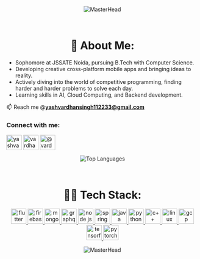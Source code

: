<p align="center">
  <img src="https://lh3.googleusercontent.com/drive-viewer/AKGpiha2llYLdUbvAvoeWwmfiOxT4traHtAk0ga4IpL-3tLccv1tvRrDfBEQhKDNPCEe1rQEOIirjKjqEX3u-b7EAqMbwQfyl56y4iw=s2560" alt="MasterHead" />
</p>

<br>

<h1 align="center">💫 About Me:</h1>
<ul>
  <li>Sophomore at JSSATE Noida, pursuing B.Tech with Computer Science.</li>
  <li>Developing creative cross-platform mobile apps and bringing ideas to reality.</li>
  <li>Actively diving into the world of competitive programming, finding harder and harder problems to solve each day.</li>
  <li>Learning skills in AI, Cloud Computing, and Backend development.</li>
</ul>

<p></p>

📫 Reach me @**yashvardhansingh112233@gmail.com**



<h3 align="left">Connect with me:</h3>
<p align="left" >
<a href="https://linkedin.com/in/vardhan-ysh" target="blank"><img align="center" src="https://www.vectorlogo.zone/logos/linkedin/linkedin-tile.svg" alt="yashvardhan singh" height="40" width="40" /></a>
<a href="https://instagram.com/vardhan.ysh" target="blank"><img align="center" src="https://www.vectorlogo.zone/logos/instagram/instagram-icon.svg" alt="vardhan.ysh" height="40" width="40" /></a>
<a href="https://x.com/vardhan_ysh" target="blank"><img align="center" src="https://www.freepnglogos.com/uploads/twitter-x-logo-png/twitter-x-logo-png-9.png" alt="@vardhan_ysh" height="40" width="40" /></a>
</p>



<p align="center">
  <img src="https://github-readme-stats.vercel.app/api/top-langs/?username=Vardhan-ysh&layout=donut&theme=dark#gh-dark-mode-only" alt="Top Languages" />
</p>

<br>


<h1 align="center">🧑‍💻 Tech Stack:</h1>
<p align="center"> 
<a href="https://flutter.dev" target="_blank" rel="noreferrer"> 
  <img src="https://www.vectorlogo.zone/logos/flutterio/flutterio-icon.svg" alt="flutter" width="40" height="40"/> 
</a>
<a href="https://firebase.google.com/" target="_blank" rel="noreferrer"> 
  <img src="https://www.vectorlogo.zone/logos/firebase/firebase-icon.svg" alt="firebase" width="40" height="40"/> 
</a>
<a href="https://www.mongodb.com" target="_blank" rel="noreferrer"> 
  <img src="https://www.vectorlogo.zone/logos/mongodb/mongodb-icon.svg" alt="mongodb" width="40" height="40"/> 
</a>
<a href="https://graphql.org/" target="_blank" rel="noreferrer"> 
  <img src="https://www.vectorlogo.zone/logos/graphql/graphql-icon.svg" alt="graphql" width="40" height="40"/> 
</a>
<a href="https://nodejs.org" target="_blank" rel="noreferrer"> 
  <img src="https://www.vectorlogo.zone/logos/nodejs/nodejs-icon.svg" alt="node js" width="40" height="40"/> 
</a>
<a href="https://spring.io/" target="_blank" rel="noreferrer">
  <img src="https://www.vectorlogo.zone/logos/springio/springio-icon.svg" alt="spring" width="40" height="40"/>
</a>
<a href="https://www.java.com" target="_blank" rel="noreferrer"> 
  <img src="https://www.vectorlogo.zone/logos/java/java-vertical.svg" alt="java" width="40" height="40"/> 
</a>
<a href="https://www.python.org" target="_blank" rel="noreferrer"> 
  <img src="https://www.vectorlogo.zone/logos/python/python-icon.svg" alt="python" width="40" height="40"/> 
</a>
<a href="https://isocpp.org/" target="_blank" rel="noreferrer"> 
  <img src="https://upload.wikimedia.org/wikipedia/commons/thumb/1/18/ISO_C%2B%2B_Logo.svg/1024px-ISO_C%2B%2B_Logo.svg.png" alt="c++" width="40" height="40"/> 
</a>
<a href="https://www.linux.org/" target="_blank" rel="noreferrer"> 
  <img src="https://www.vectorlogo.zone/logos/linux/linux-icon.svg" alt="linux" width="40" height="40"/> 
</a>
<a href="https://cloud.google.com" target="_blank" rel="noreferrer"> 
  <img src="https://www.vectorlogo.zone/logos/google_cloud/google_cloud-icon.svg" alt="gcp" width="40" height="40"/> 
</a>
<a href="https://www.tensorflow.org/" target="_blank" rel="noreferrer">
  <img src="https://www.vectorlogo.zone/logos/tensorflow/tensorflow-icon.svg" alt="tensorflow" width="40" height="40"/>
</a>
<a href="https://pytorch.org/" target="_blank" rel="noreferrer">
  <img src="https://www.vectorlogo.zone/logos/pytorch/pytorch-icon.svg" alt="pytorch" width="40" height="40"/>
</a>

</p>



<p align="center">
  <img src="https://www.bing.com/th/id/OGC.1e2b8a2af09c72ebbc1c7121fa68e84e?pid=1.7&rurl=https%3a%2f%2fwww.mindinventory.com%2fblog%2fwp-content%2fuploads%2f2022%2f10%2fflutter-firebase.gif&ehk=mj6owfmqGFyEC8ycYO3k4fPZJIct0MWgO5HijX7IZVc%3d" alt="MasterHead" />
</p>
